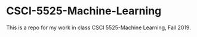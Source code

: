 # CSCI-5525-Machine-Learning
This is a repo for my work in class CSCI 5525-Machine Learning, Fall 2019. 
